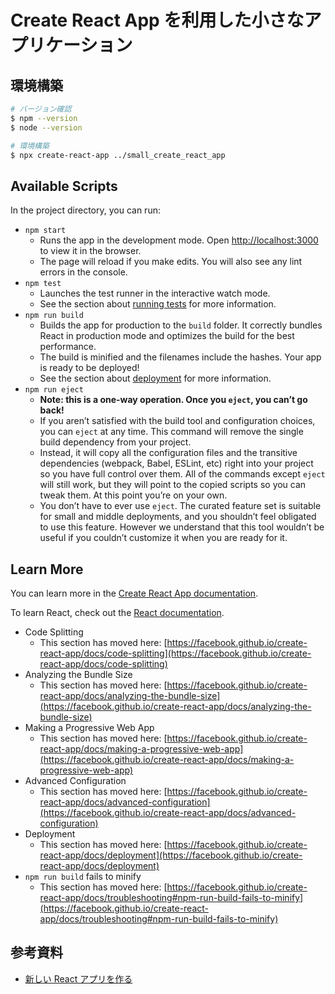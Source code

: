# Create React App を利用した小さなアプリケーション

## 環境構築

```sh
# バージョン確認
$ npm --version
$ node --version

# 環境構築
$ npx create-react-app ../small_create_react_app
```

## Available Scripts

In the project directory, you can run:

- `npm start`
  - Runs the app in the development mode.
    Open [http://localhost:3000](http://localhost:3000) to view it in the browser.
  - The page will reload if you make edits.
    You will also see any lint errors in the console.
- `npm test`
  - Launches the test runner in the interactive watch mode.
  - See the section about [running tests](https://facebook.github.io/create-react-app/docs/running-tests) for more information.
- `npm run build`
  - Builds the app for production to the `build` folder.
    It correctly bundles React in production mode and optimizes the build for the best performance.
  - The build is minified and the filenames include the hashes.
    Your app is ready to be deployed!
  - See the section about [deployment](https://facebook.github.io/create-react-app/docs/deployment) for more information.
- `npm run eject`
  - **Note: this is a one-way operation. Once you `eject`, you can’t go back!**
  - If you aren’t satisfied with the build tool and configuration choices, you can `eject` at any time. This command will remove the single build dependency from your project.
  - Instead, it will copy all the configuration files and the transitive dependencies (webpack, Babel, ESLint, etc) right into your project so you have full control over them. All of the commands except `eject` will still work, but they will point to the copied scripts so you can tweak them. At this point you’re on your own.
  - You don’t have to ever use `eject`. The curated feature set is suitable for small and middle deployments, and you shouldn’t feel obligated to use this feature. However we understand that this tool wouldn’t be useful if you couldn’t customize it when you are ready for it.

## Learn More

You can learn more in the [Create React App documentation](https://facebook.github.io/create-react-app/docs/getting-started).

To learn React, check out the [React documentation](https://reactjs.org/).

- Code Splitting
  - This section has moved here: [https://facebook.github.io/create-react-app/docs/code-splitting](https://facebook.github.io/create-react-app/docs/code-splitting)
- Analyzing the Bundle Size
  - This section has moved here: [https://facebook.github.io/create-react-app/docs/analyzing-the-bundle-size](https://facebook.github.io/create-react-app/docs/analyzing-the-bundle-size)
- Making a Progressive Web App
  - This section has moved here: [https://facebook.github.io/create-react-app/docs/making-a-progressive-web-app](https://facebook.github.io/create-react-app/docs/making-a-progressive-web-app)
- Advanced Configuration
  - This section has moved here: [https://facebook.github.io/create-react-app/docs/advanced-configuration](https://facebook.github.io/create-react-app/docs/advanced-configuration)
- Deployment
  - This section has moved here: [https://facebook.github.io/create-react-app/docs/deployment](https://facebook.github.io/create-react-app/docs/deployment)
- `npm run build` fails to minify
  - This section has moved here: [https://facebook.github.io/create-react-app/docs/troubleshooting#npm-run-build-fails-to-minify](https://facebook.github.io/create-react-app/docs/troubleshooting#npm-run-build-fails-to-minify)

## 参考資料

- [新しい React アプリを作る][cra_new]

[cra_new]: https://ja.reactjs.org/docs/create-a-new-react-app.html
